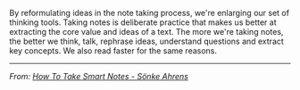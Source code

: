 By reformulating ideas in the note taking process, we're enlarging our set of thinking tools. Taking notes is deliberate practice that makes us better at extracting the core value and ideas of a text. The more we're taking notes, the better we think, talk, rephrase ideas, understand questions and extract key concepts. We also read faster for the same reasons.

---
*From: [How To Take Smart Notes - Sönke Ahrens](How%20To%20Take%20Smart%20Notes%20-%20Sönke%20Ahrens.md)*